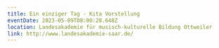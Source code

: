 ```yaml
---
title: Ein einziger Tag - Kita Vorstellung
eventDate: 2023-05-09T08:00:28.648Z
location: Landesakademie für musisch-kulturelle Bildung Ottweiler
link: http://www.landesakademie-saar.de/
---
```


